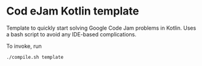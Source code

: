 # Cod eJam Kotlin template

Template to quickly start solving Google Code Jam problems in Kotlin. Uses a bash script to avoid any IDE-based complications.

To invoke, run

```
./compile.sh template
```
